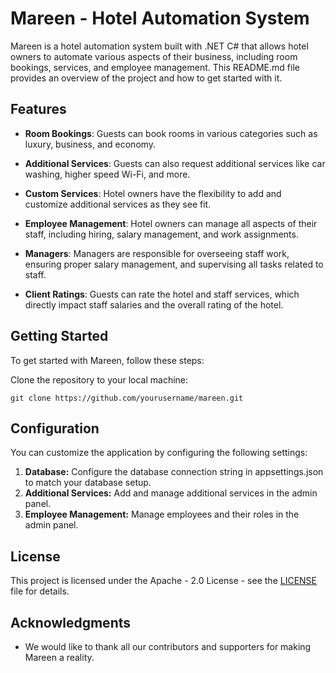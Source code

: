 # Mareen - Hotel Automation System

Mareen is a hotel automation system built with .NET C# that allows hotel owners to automate various aspects of their business, including room bookings, services, and employee management. This README.md file provides an overview of the project and how to get started with it.

## Features

- **Room Bookings**: Guests can book rooms in various categories such as luxury, business, and economy.

- **Additional Services**: Guests can also request additional services like car washing, higher speed Wi-Fi, and more.

- **Custom Services**: Hotel owners have the flexibility to add and customize additional services as they see fit.

- **Employee Management**: Hotel owners can manage all aspects of their staff, including hiring, salary management, and work assignments.

- **Managers**: Managers are responsible for overseeing staff work, ensuring proper salary management, and supervising all tasks related to staff.

- **Client Ratings**: Guests can rate the hotel and staff services, which directly impact staff salaries and the overall rating of the hotel.

## Getting Started

To get started with Mareen, follow these steps:

Clone the repository to your local machine:

   ```
   git clone https://github.com/yourusername/mareen.git
   ```

## Configuration

You can customize the application by configuring the following settings:

1. **Database:** Configure the database connection string in appsettings.json to match your database setup.
2. **Additional Services:** Add and manage additional services in the admin panel.
3. **Employee Management:** Manage employees and their roles in the admin panel.

## License

This project is licensed under the Apache - 2.0 License - see the [LICENSE](https://github.com/jakhangir-esanov/Mareen/blob/main/LICENSE) file for details.

## Acknowledgments

- We would like to thank all our contributors and supporters for making Mareen a reality.
